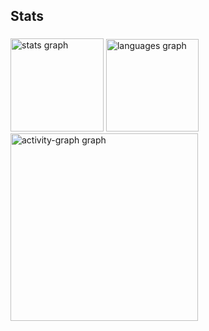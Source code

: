 <h2 align="left">Stats</h2>

###

<div align="left">
  <img src="https://github-readme-stats.vercel.app/api?username=od4nn&hide_title=false&hide_rank=false&show_icons=true&include_all_commits=true&count_private=true&disable_animations=false&theme=gotham&locale=en&hide_border=false&order=1" height="149" alt="stats graph"  />
  <img src="https://github-readme-stats.vercel.app/api/top-langs?username=od4nn&locale=en&hide_title=false&layout=compact&card_width=320&langs_count=5&theme=gotham&hide_border=false&order=2" height="148" alt="languages graph"  />
  <img src="https://github-readme-activity-graph.vercel.app/graph?username=od4nn&radius=16&theme=gotham&area=true&order=5" height="300" alt="activity-graph graph"  />
</div>

###


